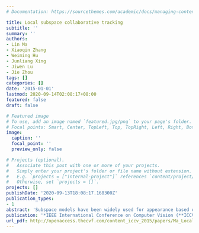 ```yaml
---
# Documentation: https://sourcethemes.com/academic/docs/managing-content/

title: Local subspace collaborative tracking
subtitle: ''
summary: ''
authors:
- Lin Ma
- Xiaoqin Zhang
- Weiming Hu
- Junliang Xing
- Jiwen Lu
- Jie Zhou
tags: []
categories: []
date: '2015-01-01'
lastmod: 2020-09-14T02:08:17+08:00
featured: false
draft: false

# Featured image
# To use, add an image named `featured.jpg/png` to your page's folder.
# Focal points: Smart, Center, TopLeft, Top, TopRight, Left, Right, BottomLeft, Bottom, BottomRight.
image:
  caption: ''
  focal_point: ''
  preview_only: false

# Projects (optional).
#   Associate this post with one or more of your projects.
#   Simply enter your project's folder or file name without extension.
#   E.g. `projects = ["internal-project"]` references `content/project/deep-learning/index.md`.
#   Otherwise, set `projects = []`.
projects: []
publishDate: '2020-09-13T18:08:17.168300Z'
publication_types:
- 1
abstract: 'Subspace models have been widely used for appearance based object tracking. Most existing subspace based trackers employ a linear subspace to represent object appearances, which are not accurate enough to model large variations of objects. To address this, this paper presents a local subspace collaborative tracking method for robust visual tracking, where multiple linear and nonlinear subspaces are learned to better model the nonlinear relationship of object appearances. First, we retain a set of key samples and compute a set of local subspaces for each key sample. Then, we construct a hyper sphere to represent the local nonlinear subspace for each key sample. The hyper sphere of one key sample passes the local key samples and also is tangent to the local linear subspace of the specific key sample. In this way, we are able to represent the nonlinear distribution of the key samples and also approximate the local linear subspace near the specific key sample, so that local distributions of the samples can be represented more accurately. Experimental results on challenging video sequences demonstrate the effectiveness of our method.'
publication: '*IEEE International Conference on Computer Vision (**ICCV**)*'
url_pdf: http://openaccess.thecvf.com/content_iccv_2015/papers/Ma_Local_Subspace_Collaborative_ICCV_2015_paper.pdf
---
```

